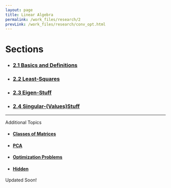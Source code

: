 ```yaml
---
layout: page
title: Linear Algebra
permalink: /work_files/research/2
prevLink: /work_files/research/conv_opt.html
---
```


# Sections
* ### [2.1 Basics and Definitions](/work_files/research/conv_opt/2_1)

* ### [2.2 Least-Squares](/work_files/research/conv_opt/2_2)

* ### [2.3 Eigen-Stuff](/work_files/research/conv_opt/2_3)

* ### [2.4 Singular-(Values)Stuff](/work_files/research/conv_opt/2_4)

***
<p class="message">
    Additional Topics
</p>

* #### [Classes of Matrices](/work_files/research/la/cls_mat)

* #### [PCA](/work_files/research/conv_opt/pca)

* #### [Optimization Problems](/work_files/research/opt_probs)

* #### [Hidden](http://localhost:8889/work_files/research/conv_opt/hw/hw1)

Updated Soon!